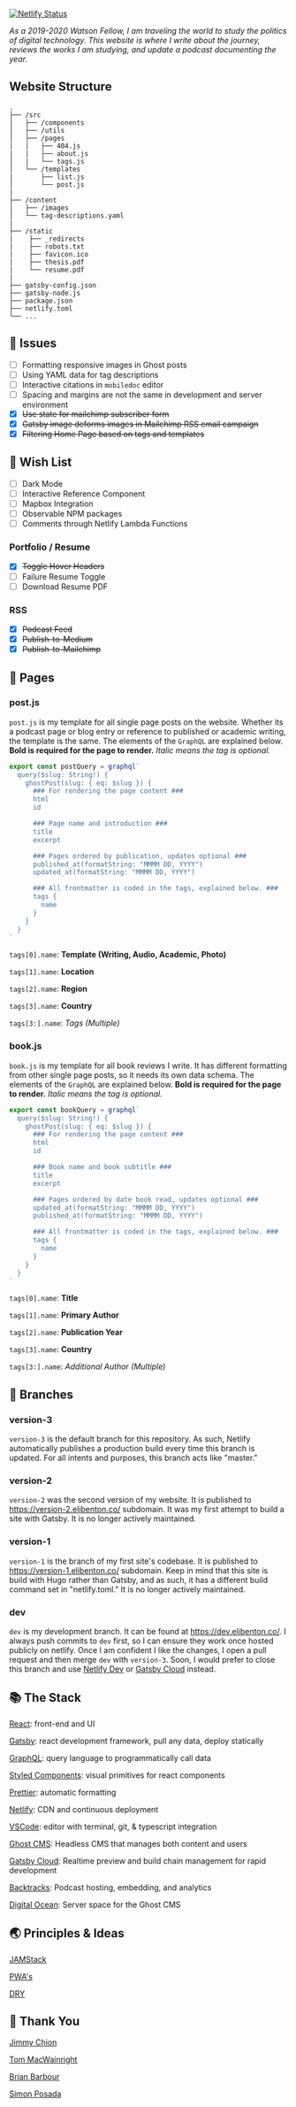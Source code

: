 [![Netlify Status](https://api.netlify.com/api/v1/badges/350d5dbd-f00e-404a-b13d-3c46627ed351/deploy-status)](https://app.netlify.com/sites/elibenton/deploys)

_As a 2019-2020 Watson Fellow, I am traveling the world to study the politics of digital technology. This website is where I write about the journey, reviews the works I am studying, and update a podcast documenting the year._

## Website Structure

    .
    ├── /src
    │   ├── /components
    │   ├── /utils
    │   ├── /pages
    |   |   ├── 404.js
    |   |   ├── about.js
    │   |   └── tags.js
    │   └── /templates
    |       ├── list.js
    │       └── post.js
    |
    ├── /content
    │   ├── /images
    │   └── tag-descriptions.yaml
    |
    ├── /static
    |    ├── _redirects
    |    ├── robots.txt
    |    ├── favicon.ico
    |    ├── thesis.pdf
    |    └── resume.pdf
    |
    ├── gatsby-config.json
    ├── gatsby-node.js
    ├── package.json
    ├── netlify.toml
    └── ...

## 🔧 Issues

- [ ] Formatting responsive images in Ghost posts
- [ ] Using YAML data for tag descriptions
- [ ] Interactive citations in `mobiledoc` editor
- [ ] Spacing and margins are not the same in development and server environment
- [x] ~~Use state for mailchimp subscriber form~~
- [x] ~~Gatsby image deforms images in Mailchimp RSS email campaign~~
- [x] ~~Filtering Home Page based on tags and templates~~

## 🎁 Wish List

- [ ] Dark Mode
- [ ] Interactive Reference Component
- [ ] Mapbox Integration
- [ ] Observable NPM packages
- [ ] Comments through Netlify Lambda Functions

### Portfolio / Resume

- [x] ~~Toggle Hover Headers~~
- [ ] Failure Resume Toggle
- [ ] Download Resume PDF

### RSS

- [x] ~~Podcast Feed~~
- [x] ~~Publish-to-Medium~~
- [x] ~~Publish-to-Mailchimp~~

## 📜 Pages

### post.js

`post.js` is my template for all single page posts on the website. Whether its a podcast page or blog entry or reference to published or academic writing, the template is the same. The elements of the `GraphQL` are explained below. **Bold is required for the page to render.** _Italic means the tag is optional._

```javascript
export const postQuery = graphql`
  query($slug: String!) {
    ghostPost(slug: { eq: $slug }) {
      ### For rendering the page content ###
      html
      id

      ### Page name and introduction ###
      title
      excerpt

      ### Pages ordered by publication, updates optional ###
      published_at(formatString: "MMMM DD, YYYY")
      updated_at(formatString: "MMMM DD, YYYY")

      ### All frontmatter is coded in the tags, explained below. ###
      tags {
        name
      }
    }
  }
`
```

`tags[0].name`: **Template (Writing, Audio, Academic, Photo)**

`tags[1].name`: **Location**

`tags[2].name`: **Region**

`tags[3].name`: **Country**

`tags[3:].name`: _Tags (Multiple)_

### book.js

`book.js` is my template for all book reviews I write. It has different formatting from other single page posts, so it needs its own data schema. The elements of the `GraphQL` are explained below. **Bold is required for the page to render.** _Italic means the tag is optional._

```javascript
export const bookQuery = graphql`
  query($slug: String!) {
    ghostPost(slug: { eq: $slug }) {
      ### For rendering the page content ###
      html
      id

      ### Book name and book subtitle ###
      title
      excerpt

      ### Pages ordered by date book read, updates optional ###
      updated_at(formatString: "MMMM DD, YYYY")
      published_at(formatString: "MMMM DD, YYYY")

      ### All frontmatter is coded in the tags, explained below. ###
      tags {
        name
      }
    }
  }
`
```

`tags[0].name`: **Title**

`tags[1].name`: **Primary Author**

`tags[2].name`: **Publication Year**

`tags[3].name`: **Country**

`tags[3:].name`: _Additional Author (Multiple)_

## 🌲 Branches

### version-3

`version-3` is the default branch for this repository. As such, Netlify automatically publishes a production build every time this branch is updated. For all intents and purposes, this branch acts like "master."

### version-2

`version-2` was the second version of my website. It is published to https://version-2.elibenton.co/ subdomain. It was my first attempt to build a site with Gatsby. It is no longer actively maintained.

### version-1

`version-1` is the branch of my first site's codebase. It is published to https://version-1.elibenton.co/ subdomain. Keep in mind that this site is build with Hugo rather than Gatsby, and as such, it has a different build command set in "netlify.toml." It is no longer actively maintained.

### dev

`dev` is my development branch. It can be found at https://dev.elibenton.co/. I always push commits to `dev` first, so I can ensure they work once hosted publicly on netlify. Once I am confident I like the changes, I open a pull request and then merge `dev` with `version-3`. Soon, I would prefer to close this branch and use [Netlify Dev](https://www.netlify.com/products/dev/) or [Gatsby Cloud](https://www.gatsbyjs.com/cloud/) instead.

## 📚 The Stack

[React](https://reactjs.org/): front-end and UI

[Gatsby](https://www.gatsbyjs.com/): react development framework, pull any data,
deploy statically

[GraphQL](https://graphql.org/): query language to programmatically call data

[Styled Components](https://www.styled-components.com/): visual primitives for react components

[Prettier](https://prettier.io/): automatic formatting

[Netlify](https://www.netlify.com/): CDN and continuous deployment

[VSCode](https://code.visualstudio.com/): editor with terminal, git, &
typescript integration

[Ghost CMS](https://ghost.org/): Headless CMS that manages both content and
users

[Gatsby Cloud](https://www.gatsbyjs.com/cloud/): Realtime preview and build chain management for rapid development

[Backtracks](https://backtracks.fm/): Podcast hosting, embedding, and analytics

[Digital Ocean](https://backtracks.fm/): Server space for the Ghost CMS

## 🌏 Principles & Ideas

[JAMStack](https://jamstack.org/)

[PWA's](https://alistapart.com/article/yes-that-web-project-should-be-a-pwa#section1)

[DRY](https://blog.usejournal.com/the-pragmatic-programmer-is-essential-reading-for-software-developers-443940b8ef9f)

## 🙏 Thank You

[Jimmy Chion](https://github.com/cjimmy)

[Tom MacWainright](https://github.com/tmcw)

[Brian Barbour](https://github.com/steelvoltage)

[Simon Posada](https://github.com/simonpfish)
